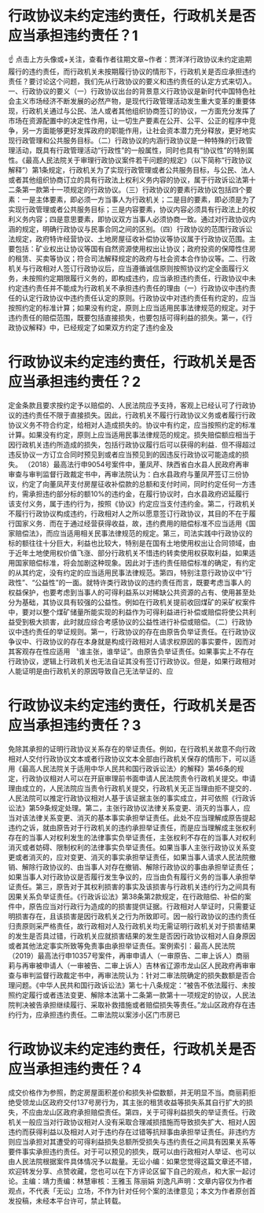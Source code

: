 # 行政协议未约定违约责任，行政机关是否应当承担违约责任？1

☝ 点击上方头像或+关注，查看作者往期文章~作者：贾洋洋行政协议未约定逾期履行的违约责任，而行政机关未按期履行协议的情形下，行政机关是否应承担违约责任？要讨论这个问题，我们先从行政协议的要义和违约责任的认定方式来切入。一、行政协议的要义（一）行政协议出台的背景意义行政协议是新时代中国特色社会主义市场经济不断发展的必然产物，是现代行政管理活动发生重大变革的重要体现，行政机关通过与公民、法人或者其他组织协商签订的协议，一方面充分发挥了市场在资源配置中的决定性作用，让一切生产要素在公开、公平、公正的程序中竞争，另一方面能够更好发挥政府的职能作用，让社会资本潜力充分释放，更好地实现行政管理和公共服务目标。（二）行政协议的内涵行政协议是一种特殊的行政管理活动，既具有行政管理活动“行政性”的一般属性，同时也具有“协议性”的特别属性。《最高人民法院关于审理行政协议案件若干问题的规定》（以下简称“行政协议解释”）第1条规定，行政机关为了实现行政管理或者公共服务目标，与公民、法人或者其他组织协商订立的具有行政法上权利义务内容的协议，属于行政诉讼法第十二条第一款第十一项规定的行政协议。（三）行政协议的要素行政协议包括四个要素：一是主体要素，即必须一方当事人为行政机关；二是目的要素，即必须是为了实现行政管理或者公共服务目标；三是内容要素，协议内容必须具有行政法上的权利义务内容；四是意思要素，即协议双方当事人必须协商一致。通过对行政协议内涵的规定，明确行政协议与民事合同之间的区别。（四）行政协议的范围行政诉讼法规定，政府特许经营协议、土地房屋征收补偿协议等协议属于行政协议范围。主要包括：矿业权出让协议等国有自然资源使用权出让协议；政府投资的保障性住房的租赁、买卖等协议；符合司法解释规定的政府与社会资本合作协议等。二、行政机关与行政相对人签订行政协议后，应当遵循诚信原则按照协议约定全面履行义务，未按照约定期限履行义务的，即构成违约，应当承担违约责任，行政协议中未约定违约责任并不能成为行政机关不承担违约责任的理由（一）行政协议中违约责任的认定行政协议中违约责任认定的原则。行政协议中对违约责任有约定的，应当按照约定的标准计算；如果没有约定，原则上应当适用民事法律规范的规定。对于违约责任的赔偿范围，既要包括直接损失，也要包括可得利益的损失。第一，《行政协议解释》中，已经规定了如果双方约定了违约金及

# 行政协议未约定违约责任，行政机关是否应当承担违约责任？2

定金条款且要求按约定予以赔偿的、人民法院应予支持，客观上已经认可了行政协议的违约责任不限于直接损失。因此，行政机关不履行行政协议义务或者履行行政协议义务不符合约定，给相对人造成损失的。协议中有约定，应当按照约定的标准计算。如果没有约定，原则上应当适用民事法律规范的规定。损失赔偿额应相当于因行政机关违约所造成的损失，包括行政协议履行后可以获得的利益．但不得超过违反协议一方订立合同时预见到或者应当预见到的因违反行政协议可能造成的损失。  （2018）最高法行申9054号案件中，董凤芹、陕西省白水县人民政府再审审查与审判监督行政裁定书中，再审法院认为：白水县政府与董凤芹签订三份协议，约定了向董凤芹支付房屋征收补偿款的总额和支付时间，同时约定任何一方违约，需承担违约部分标的额10%的违约金，在履行协议时，白水县政府迟延履行该支付义务，属于违约行为，按照《协议》约定应当支付违约金。第二，行政机关不履行行政协议构成违约，行政相对人之所以愿意签订行政协议，其目的不在于履行国家义务．而在于通过经营获得收益，故，违约费用的赔偿标准不应当适用《国家赔偿法》，而应当适用相关民事法律规范的规定。第三，司法实践中行政协议的标的额往往十分巨大，利益也比较大，特别是在国有土地使用权出让合同领域，由于近年土地使用权价值飞涨、部分行政机关不惜违约转卖使用权获取利益，如果适用国家赔偿标准，将会加剧这种现象。因此对于违约责任赔偿标准的确定，有约定的从其约定，没有约定的应当适用民事法律规范。第四，特别注意行政协议中“行政性”、“公益性”的一面。就特许类行政协议的违约责任而言，既要考虑当事人的权益保护，也要考虑到当事人的可得利益系以对稀缺公共资源的占有、使用甚至处分为基础，其协议具有较强的公益性。例如在行政机关提前收回煤矿的采矿权案件中，要对以整个煤矿储量所能实现的利益作为可得利益进行补偿或赔偿将使公共利益受到极大损害，此时就应综合考感协议的公益性进行补偿或赔偿。（二）行政协议中违约责任的举证规则。第一，行政协议的存在由原告负举证责任。在行政协议争议中、行政协议的存在本身就是构成行政相对人请求权原因的事实要件，因而对其客观存在性应适用 〝谁主张，谁举证”。由原告负举证责任。如果事实上不存在行政协议，逻辑上行政机关也无法自证其没有签订行政协议。但是，如果行政相对人能证明是由行政机关的原因导致自己无法举证的、应

# 行政协议未约定违约责任，行政机关是否应当承担违约责任？3

免除其承担的证明行政协议关系存在的举证责任。例如，在行政机关故意不向行政相对人交付行政协议文本或者行政协议文本全部由行政机关保存的情形下，可以适用《最高人民法院关于适用中华人民共和国行政诉讼法〉的解释》第46条的规定，行政协议相对人可以在开庭审理前书面申请人民法院责令行政机关提交。申请理由成立的，人民法院应当责令行政机关提交，行政机关无正当理由拒不提交的．人民法院可以推定行政协议相对人基于该证据主张的事实成立，并可依照《行政诉讼法》第59条规定处理。第二，主张行政协议法律关系变更、消灭的当事人，应当对该法律关系变更、消灭的基本事实承担举证责任。此处不应当理解成原告提起违约之诉，就由原告对于行政机关的违约承担举证责任，而是应当理解成主张权利存在的当事人对权利发生的法律事实负举证责任，主张权利不存在的当事人对权利消灭或者妨碍、限制权利的法律事实负举证责任。如果当事人主张行政协议关系变更或者消灭的，应对变更、消灭的事实承担举证责任，如果当事人请求人民法院撤销、解除行政协议的、由当事人对存在撤销、解除行政协议的事由承担举证责任；如果当事人对行政协议是否履行发生争议的，应当由负有履行义务的当事人承担举证责任。第三，原告对于其权利损害的事实及该损害与行政机关违约行为之间具有因果关系负举证责任。《行政诉讼法》第38条第2款规定，在行政赔偿、补偿的案件中，原告应当对行政行为造成的的损害提供证据。行政相对人举证时，只需要证明损害存在，且该损害是因行政机关之行为所致即可。因一般行政协议的违约责任归责原则采严格责任，故行政相对人及行政机关均无需证明行政机关对于损害结果的发生是否具过错，行政机关应就损害结果的发生是否因行政协议相对人自身原因或者其他法定事实所致等免责事由承担举证责任。案例索引：最高人民法院（2019）最高法行申10357号案件，再审申请人（一审原告、二审上诉人）商丽莉与再审被申请人（一审被告、二审上诉人）吉林省辽源市龙山区人民政府再审审查与审判监督行政裁定书中，再审法院认为：针对二审法院确定的损失数额是否合理问题。《中华人民共和国行政诉讼法》第七十八条规定：“被告不依法履行、未按照约定履行或者违法变更、解除本法第十二条第一款第十一项规定的协议，人民法院判决被告承担继续履行、采取补救措施或者赔偿损失等责任。”龙山区政府存在违约行为，应承担违约责任。二审法院以案涉小区门市房已

# 行政协议未约定违约责任，行政机关是否应当承担违约责任？4

成交价格作为参照，酌定房屋面积差价和损失补偿数额，并无明显不当。商丽莉拒绝受领龙山区政府交付137号房行为，其主张的租赁收益等损失系其自行扩大的损失，不应由龙山区政府承担赔偿责任。第四，关于可得利益损失的举证责任。行政机关一般应当对行政协议相对人没有采取合理减损措施而导致损失扩大、相对人因违约而获得利益以及相对人对于违约存在过错等抗辩事由承担举证责任。非违约方则应当承担对其遭受的可得利益损失总额所受损失与违约责任之间具有因果关系等要件事实承担违约责任。对于可以预见的损失，既可以由行政相对人举证、也可以由人民法院根据案件具体情况予以裁量。无讼小编：如果您觉得这篇文章还不错，欢迎转发分享、点赞收藏，您也可以在下方评论区留下自己的观点，和大家一起讨论。主编：靖力责编：林慧审核：王雅玉 陈丽娟 刘逸凡声明：文章内容仅为作者观点，不代表「无讼」立场，不作为针对任何个案的法律意见；本文为作者原创首发投稿，未经本平台许可，禁止转载。

